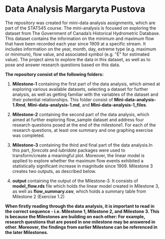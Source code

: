 # Data Analysis Margaryta Pustova

The repository was created for mini-data analysis assignments, which are part of the STAT545 course. The mini-analysis is focused on exploring the dataset from The Government of Canada’s Historical Hydrometric Database. This dataset contains the information on the minimum and maximum flow that have been recorded each year since 1909 at a specific stream. It includes information on the year, month, day, extreme type (e.g. maximum or minimum), flow value, and associated symbol (e.g. "E" for estimated value). The project aims to explore the data in this dataset, as well as to pose and answer research questions based on this data.


**The repository consist of the following folders:**


1. **Milestone-1** containing the first part of the data analysis, which aimed at exploring various available datasets, selecting a dataset for further analysis, as well as getting familiar with the variables of the dataset and their potential relationships. This folder consist of **Mini-data-analysis-1.Rmd**, **Mini-data-analysis-1.md**, and **Mini-data-analysis-1_files**. 


2. **Milestone-2** containing the second part of the data analysis, which aimed at further exploring flow_sample dataset and address four research questions posed at the end of the milestone1. For each of the research questions, at least one summary and one graphing exercise was completed.

3. **Milestone-3** containing the third and final part of the data analysis.In this part, *forecats* and *lubridate* packages were used to transform/create a meaningful plot. Moreover, the linear model is applied to explore whether the maximum flow events exhibited a statistically significant increase in magnitude since 1909. Milestone 3 creates two outputs, as described below.

4. **output** containing the output of the Milestone-3. It consists of **model_flow.rds** file which holds the linear model created in Milestone 3, as well as **flow_summary.csv**, which holds a summary table from Milestone 2 (Exercise 1.2)

**When firstly reading through the data analysis, it is important to read in the correct sequence - i.e. Milestone 1, Milestone 2, and Milestone 3. This is because the Milestones are building on each other: For example, research questions that are posed in one milestone may be answered in other. Moreover, the findings from earlier Milestone can be referenced in the later Milestones.**
